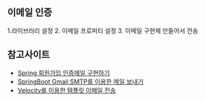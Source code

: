 ## 이메일 인증
1.라이브러리 설정
2. 이메일 프로퍼티 설정
3. 이메일 구현체 만들어서 전송


## 참고사이트
- [Spring 회원가입 인증메일 구현하기](https://thiago6.tistory.com/38)
- [SpringBoot Gmail SMTP를 이용한 메일 보내기](https://cjh5414.github.io/springboot-send-email/)
- [Velocity를 이용한 템플릿 이메일 전송](https://cakas.tistory.com/12)